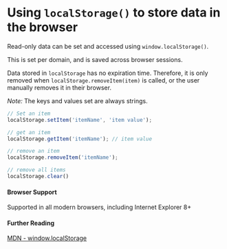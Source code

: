 # Using `localStorage()` to store data in the browser

Read-only data can be set and accessed using `window.localStorage()`.

This is set per domain, and is saved across browser sessions.

Data stored in `localStorage` has no expiration time. Therefore, it is only removed when `localStorage.removeItem(item)` is called, or the user manually removes it in their browser.

*Note:* The keys and values set are always strings.

```javascript
// Set an item
localStorage.setItem('itemName', 'item value');

// get an item
localStorage.getItem('itemName'); // item value

// remove an item
localStorage.removeItem('itemName');

// remove all items
localStorage.clear()
```

#### Browser Support
Supported in all modern browsers, including Internet Explorer 8+

#### Further Reading
[MDN - window.localStorage](https://developer.mozilla.org/en-US/docs/Web/API/Window/localStorage)
